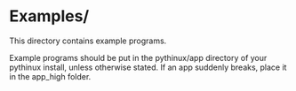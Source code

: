 # Examples/
This directory contains example programs.

Example programs should be put in the pythinux/app directory of your pythinux install, unless otherwise stated. If an app suddenly breaks, place it in the app_high folder.